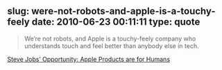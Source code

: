 slug: were-not-robots-and-apple-is-a-touchy-feely
date: 2010-06-23 00:11:11
type: quote
---

> We’re not robots, and Apple is a touchy-feely company who understands touch and feel better than anybody else in tech.

[Steve Jobs’ Opportunity: Apple Products are for Humans](http://blog.louisgray.com/2010/06/steve-jobs-opportunity-apple-products.html?utm_source=feedburner&utm_medium=feed&utm_campaign=Feed%3A+LouisgraycomLive+%28louisgray.com%29&utm_content=Google+Reader)
